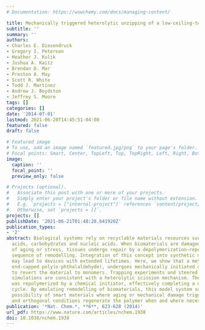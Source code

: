 ```yaml
---
# Documentation: https://wowchemy.com/docs/managing-content/

title: Mechanically triggered heterolytic unzipping of a low-ceiling-temperature polymer
subtitle: ''
summary: ''
authors:
- Charles E. Diesendruck
- Gregory I. Peterson
- Heather J. Kulik
- Joshua A. Kaitz
- Brendan D. Mar
- Preston A. May
- Scott R. White
- Todd J. Martínez
- Andrew J. Boydston
- Jeffrey S. Moore
tags: []
categories: []
date: '2014-07-01'
lastmod: 2021-06-20T14:45:51-04:00
featured: false
draft: false

# Featured image
# To use, add an image named `featured.jpg/png` to your page's folder.
# Focal points: Smart, Center, TopLeft, Top, TopRight, Left, Right, BottomLeft, Bottom, BottomRight.
image:
  caption: ''
  focal_point: ''
  preview_only: false

# Projects (optional).
#   Associate this post with one or more of your projects.
#   Simply enter your project's folder or file name without extension.
#   E.g. `projects = ["internal-project"]` references `content/project/deep-learning/index.md`.
#   Otherwise, set `projects = []`.
projects: []
publishDate: '2021-06-21T01:48:28.641920Z'
publication_types:
- '2'
abstract: Biological systems rely on recyclable materials resources such as amino
  acids, carbohydrates and nucleic acids. When biomaterials are damaged as a result
  of aging or stress, tissues undergo repair by a depolymerization–repolymerization
  sequence of remodelling. Integration of this concept into synthetic materials systems
  may lead to devices with extended lifetimes. Here, we show that a metastable polymer,
  end-capped poly(o-phthalaldehyde), undergoes mechanically initiated depolymerization
  to revert the material to monomers. Trapping experiments and steered molecular dynamics
  simulations are consistent with a heterolytic scission mechanism. The obtained monomer
  was repolymerized by a chemical initiator, effectively completing a depolymerization–repolymerization
  cycle. By emulating remodelling of biomaterials, this model system suggests the
  possibility of smart materials where aging or mechanical damage triggers depolymerization,
  and orthogonal conditions regenerate the polymer when and where necessary.
publication: '*Nat. Chem.*, **6**, 623-628 (2014)'
url_pdf: https://www.nature.com/articles/nchem.1938
doi: 10.1038/nchem.1938
---
```

